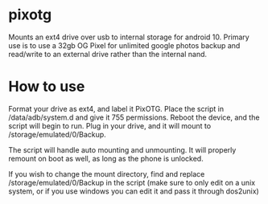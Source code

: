 # pixotg
Mounts an ext4 drive over usb to internal storage for android 10. Primary use is to use a 32gb OG Pixel for unlimited google photos backup and read/write to an external drive rather than the internal nand.

# How to use
Format your drive as ext4, and label it PixOTG. Place the script in /data/adb/system.d and give it 755 permissions. Reboot the device, and the script will begin to run. Plug in your drive, and it will mount to /storage/emulated/0/Backup.

The script will handle auto mounting and unmounting. It will properly remount on boot as well, as long as the phone is unlocked. 

If you wish to change the mount directory, find and replace /storage/emulated/0/Backup in the script (make sure to only edit on a unix system, or if you use windows you can edit it and pass it through dos2unix)
